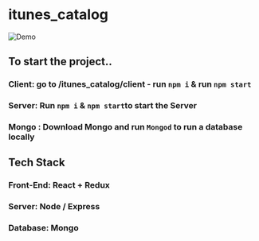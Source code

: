 # itunes_catalog

![Demo](gif_itunes.gif)

## To start the project..

### Client: go to /itunes_catalog/client - run `npm i` & run `npm start`
### Server: Run `npm i` & `npm start`to start the Server
### Mongo : Download Mongo and run `Mongod` to run a database locally

## Tech Stack

### Front-End: React + Redux
### Server: Node / Express
### Database: Mongo



